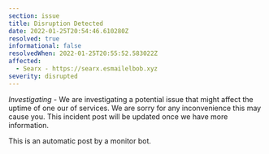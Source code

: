 ```yaml
---
section: issue
title: Disruption Detected
date: 2022-01-25T20:54:46.610280Z
resolved: true
informational: false
resolvedWhen: 2022-01-25T20:55:52.583022Z
affected:
  - Searx - https://searx.esmailelbob.xyz
severity: disrupted
---
```

*Investigating* - We are investigating a potential issue that might affect the uptime of one our of services. We are sorry for any inconvenience this may cause you. This incident post will be updated once we have more information.

This is an automatic post by a monitor bot.
        
